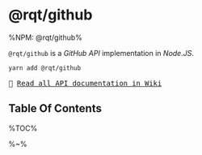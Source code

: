 # @rqt/github

%NPM: @rqt/github%

`@rqt/github` is a _GitHub API_ implementation in _Node.JS_.

```sh
yarn add @rqt/github
```

<kbd>📙 [Read all API documentation in Wiki](../../wiki)</kbd>

## Table Of Contents

%TOC%

%~%